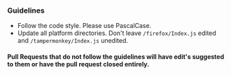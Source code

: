 ### Guidelines
* Follow the code style. Please use PascalCase. 
* Update all platform directories. Don't leave `/firefox/Index.js` edited and `/tampermonkey/Index.js` unedited. 


#### Pull Requests that do not follow the guidelines will have edit's suggested to them or have the pull request closed entirely. 
